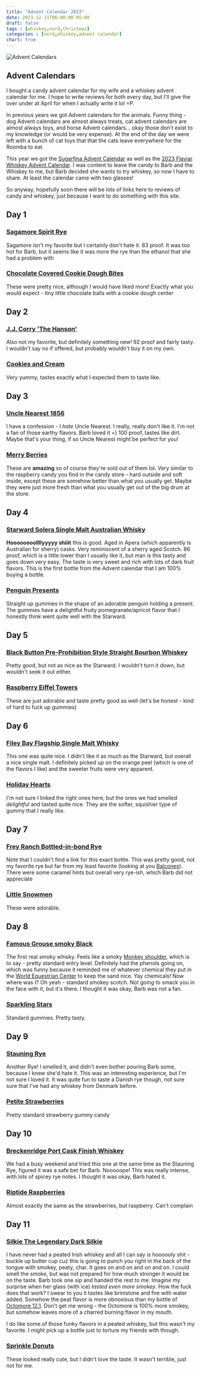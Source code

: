 ```yaml
---
title: "Advent Calendar 2023"
date: 2023-12-11T06:00:00-05:00
draft: false
tags : [whiskey,nerd,Christmas]
categories : [nerd,whiskey,advent calendar]
chart: true
---
```

![Advent Calendars](/images/xmaswhiskey.webp)  

## Advent Calendars
I bought a candy advent calendar for my wife and a whiskey advent calendar for me. I hope to write reviews
for both every day, but I'll give the over under at April for when I actually write it lol =P.

In previous years we got Advent calendars for the animals. Funny thing - dog Advent calendars are almost always 
treats, cat advent calendars are almost always toys, and horse Advent calendars… okay those don't exist to my 
knowledge (or would be very expense). At the end of the day we were left with a bunch of cat toys that that the 
cats leave everywhere for the Roomba to eat 

This year we got the [Sugarfina Advent Calendar](https://amzn.to/3GsPj3B) as well as the 
[2023 Flaviar Whiskey Advent Calendar](https://flaviar.5d3x.net/c/5043138/1891753/3334?prodsku=8792051122458&u=https%3A%2F%2Fflaviar.com%2Fproducts%2Fadvent-calendar-2023-offline&intsrc=PUI2_15277). I was content to leave the candy to Barb and the 
Whiskey to me, but Barb decided she wants to try whiskey, so now I have to share. At least the calendar came with 
two glasses!

<!--more-->

So anyway, hopefully soon there will be lots of links here to reviews of candy and whiskey, just because 
I want to do something with this site. 

## Day 1
### [Sagamore Spirit Rye](https://flaviar.5d3x.net/c/5043138/1891753/3334?prodsku=8530692374810&u=https%3A%2F%2Fflaviar.com%2Fproducts%2Fsagamore-spirit-straight-rye-whiskey-750&intsrc=PUI2_15277) 
Sagamore isn't my favorite but I certainly don't hate it. 83 proof. It was too hot for Barb, but it seems like it was more the 
rye than the ethanol that she had a problem with 

### [Chocolate Covered Cookie Dough Bites](https://www.sugarfina.com/chocolate-covered-cookie-dough)
These were pretty nice, although I would have liked more! Exactly what you would expect - tiny little chocolate balls with 
a cookie dough center

## Day 2
### [J.J. Corry 'The Hanson'](https://flaviar.5d3x.net/c/5043138/1891753/3334?prodsku=8530539282714&u=https%3A%2F%2Fflaviar.com%2Fproducts%2Fjj-corry-the-hanson-batch-no-2-irish-whiskey-750&intsrc=PUI2_15277)
Also not my favorite, but definitely something new! 92 proof and fairly tasty. I wouldn't say no if offered, but probably wouldn't buy 
it on my own.
### [Cookies and Cream](https://www.sugarfina.com/cookies-and-cream-taster)
Very yummy, tastes exactly what I expected them to taste like.

## Day 3
### [Uncle Nearest 1856](https://flaviar.5d3x.net/c/5043138/1891753/3334?prodsku=8530667077914&u=https%3A%2F%2Fflaviar.com%2Fproducts%2Funcle-nearest-1856-premium-aged-whiskey-750&intsrc=PUI2_15277)
I have a confession - I _hate_ Uncle Nearest. I really, really don't like it. I'm not a fan of those earthy flavors. Barb loved it =)
100 proof, tastes like dirt. Maybe that's your thing, if so Uncle Nearest might be perfect for you!

### [Merry Berries](https://www.sugarfina.com/ca/sugarfina-holiday-merry-berries-gummy-candy-cube)
These are **amazing** so of course they're sold out of them lol. Very similar to the raspberry candy you find in the candy store - hard outside and 
soft inside, except these are somehow better than what you usually get. Maybe they were just more fresh than what you usually get out of the 
big drum at the store.

## Day 4
### [Starward Solera Single Malt Australian Whisky](https://flaviar.com/products/starward-solera-single-malt-australian-whisky-750)
**Hoooooooollllyyyyy shiiit** this is good. Aged in Apera (which apparently is Australian for sherry) casks. Very reminiscent of 
a sherry aged Scotch. 86 proof, which is a little lower than I usually like it, but man is this tasty and goes down very easy. 
The taste is very sweet and rich with lots of dark fruit flavors. This is the first bottle from the Advent calendar that I am 100% buying a bottle.

### [Penguin Presents](https://www.sugarfina.com/sugarfina-penguin-presents-gummy-candy-cube)
Straight up gummies in the shape of an adorable penguin holding a present. The gummies have a delightful fruity 
pomegranate/apricot flavor that I honestly think went quite well with the Starward.


## Day 5
### [Black Button Pre-Prohibition Style Straight Bourbon Whiskey](https://flaviar.com/products/black-button-pre-prohibition-style-straight-bourbon-whiskey-750)
Pretty good, but not as nice as the Starward. I wouldn't turn it down, but wouldn't seek it out either.
### [Raspberry Eiffel Towers](https://www.sugarfina.com/rasperberry-eiffel-towers-gummy)
These are just adorable and taste pretty good as well (let's be honest - kind of hard to fuck up gummies)

## Day 6
### [Filey Bay Flagship Single Malt Whisky](https://flaviar.5d3x.net/c/5043138/1891753/3334?prodsku=8530954289434&u=https%3A%2F%2Fflaviar.com%2Fproducts%2Ffiley-bay-flagship-single-malt-whisky-700&intsrc=APIG_15277)
This one was quite nice. I didn't like it as much as the Starward, but overall a nice single malt. I definitely picked 
up on the orange peel (which is one of the flavors I like) and the sweeter fruits were very apparent.
### [Holiday Hearts](https://www.sugarfina.com/strawberry-hearts-candy-cube)
I'm not sure I linked the right ones here, but the ones we had smelled _delightful_ and tasted quite nice. 
They are the softer, squishier type of gummy that I really like.

## Day 7
### [Frey Ranch Bottled-in-bond Rye](https://flaviar.5d3x.net/c/5043138/1891753/3334?prodsku=8530829279514&u=https%3A%2F%2Fflaviar.com%2Fproducts%2Ffrey-ranch-straight-rye-whiskey-750&intsrc=PUI2_15277)
Note that I couldn't find a link for this exact bottle. This was pretty good, not my favorite rye but far from 
my least favorite (looking at you [Balcones](https://flaviar.5d3x.net/c/5043138/1891753/3334?prodsku=8530710954266&u=https%3A%2F%2Fflaviar.com%2Fproducts%2Fbalcones-texas-rye-750&intsrc=PUI2_15277)). There were some caramel hints 
but overall very rye-ish, which Barb did not appreciate
### [Little Snowmen](https://www.shopambiance.com/products/sugarfina-small-snow-buddies-snowman-gummies)
These were adorable. 

## Day 8
### [Famous Grouse smoky Black](https://flaviar.5d3x.net/c/5043138/1891753/3334?prodsku=8743882621210&u=https%3A%2F%2Fflaviar.com%2Fproducts%2Fthe-famous-grouse-smoky-black-750&intsrc=PUI2_15277)
The first real smoky whisky. Feels like a smoky [Monkey shoulder](https://flaviar.5d3x.net/c/5043138/1891753/3334?prodsku=8530781634842&u=https%3A%2F%2Fflaviar.com%2Fproducts%2Fmonkey-shoulder-blended-scotch-whisky-750&intsrc=PUI2_15277), which is to say - pretty 
standard entry level. Definitely had the phenols going on, which was funny because it reminded me of whatever chemical 
they put in the [World Equestrian Center](https://worldequestriancenter.com/wilmington-oh/) to keep the sand nice. 
Yay chemicals! Now where was I? Oh yeah - standard smokey scotch. Not going to smack you in the face with it, but it's there. 
I thought it was okay, Barb was not a fan.
### [Sparkling Stars](https://www.sugarfina.com/sugarfina-hollywood-walk-of-fame-star-gummies)
Standard gummies. Pretty tasty.

## Day 9
### [Stauning Rye](https://flaviar.com/products/stauning-rye-danish-whisky-750)
Another Rye! I smelled it, and didn't even bother pouring Barb some, because I knew she'd hate it. This was an interesting 
experience, but I'm not sure I loved it. It was quite fun to taste a Danish rye though, not sure sure that I've had 
any whiskey from Denmark before.
### [Petite Strawberries](https://www.sugarfina.com/summer-strawberries-small)
Pretty standard strawberry gummy candy

## Day 10
### [Breckenridge Port Cask Finish Whiskey](https://flaviar.5d3x.net/c/5043138/1891753/3334?prodsku=8530759221530&u=https%3A%2F%2Fflaviar.com%2Fproducts%2Fbreckenridge-port-cask-finish-whiskey-750&intsrc=PUI2_15277)
We had a busy weekend and tried this one at the same time as the Stauning Rye, figured it was a safe bet for Barb. Nooooope! 
This was really intense, with lots of spicey rye notes. I thought it was okay, Barb hated it.
### [Riptide Raspberries](https://www.sugarfina.com/riptide-raspberries-gummy-sugarfina)
Almost exactly the same as the strawberries, but raspberry. Can't complain

## Day 11
### [Silkie The Legendary Dark Silkie](https://flaviar.5d3x.net/c/5043138/1891753/3334?prodsku=8530638766362&u=https%3A%2F%2Fflaviar.com%2Fproducts%2Fsilkie-dark-irish-whiskey-750&intsrc=PUI2_15277)
I have never had a peated Irish whiskey and all I can say is hoooooly shit - buckle up butter cup cuz this is going to punch you 
right in the back of the tongue with smokey, peaty, char. It goes on and on and on and on. I could smell the smoke, but was not 
prepared for how much stronger it would be on the taste.  Barb took one sip and handed the rest to 
me. Imagine my surprise when her glass (with ice) _tasted even more smokey_. How the fuck does that work? I swear to you 
it tastes like brimstone and fire with water added. Somehow the peat flavor is more obnoxious than my bottle of 
[Octomore 12.1](https://flaviar.5d3x.net/c/5043138/1891753/3334?prodsku=8530547081498&u=https%3A%2F%2Fflaviar.com%2Fproducts%2Fbruichladdich-octomore-12-1-750&intsrc=PUI2_15277). Don't get me wrong - the Octomore is 100% more 
smokey, but somehow leaves more of a charred burning flavor in my mouth.

I do like some of those funky flavors in a peated whiskey, but this wasn't my favorite. I might pick up a bottle 
just to torture my friends with though. 
### [Sprinkle Donuts](https://www.sugarfina.com/ca/sprinkle-donuts-canada)
These looked really cute, but I didn't love the taste. It wasn't terrible, just not for me.


